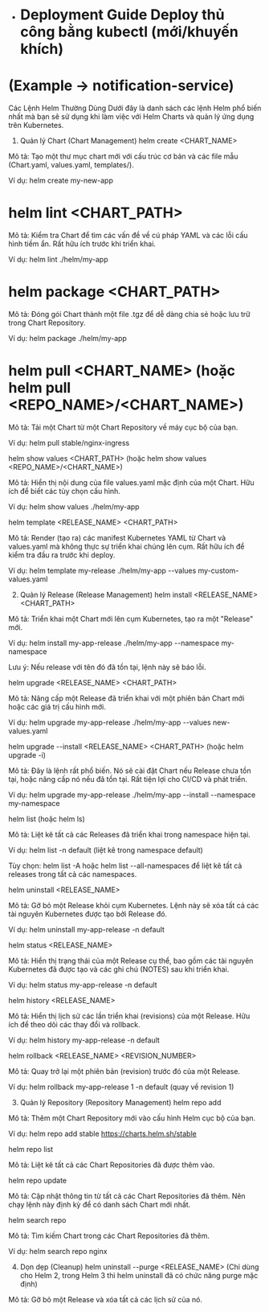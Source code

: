 * # Deployment Guide Deploy thủ công bằng kubectl (mới/khuyến khích)

# (Example -> notification-service)

Các Lệnh Helm Thường Dùng
Dưới đây là danh sách các lệnh Helm phổ biến nhất mà bạn sẽ sử dụng khi làm việc với Helm Charts và quản lý ứng dụng trên Kubernetes.

1. Quản lý Chart (Chart Management)
helm create <CHART_NAME>

Mô tả: Tạo một thư mục chart mới với cấu trúc cơ bản và các file mẫu (Chart.yaml, values.yaml, templates/).

Ví dụ: helm create my-new-app

# helm lint <CHART_PATH>

Mô tả: Kiểm tra Chart để tìm các vấn đề về cú pháp YAML và các lỗi cấu hình tiềm ẩn. Rất hữu ích trước khi triển khai.

Ví dụ: helm lint ./helm/my-app

# helm package <CHART_PATH>

Mô tả: Đóng gói Chart thành một file .tgz để dễ dàng chia sẻ hoặc lưu trữ trong Chart Repository.

Ví dụ: helm package ./helm/my-app

# helm pull <CHART_NAME> (hoặc helm pull <REPO_NAME>/<CHART_NAME>)

Mô tả: Tải một Chart từ một Chart Repository về máy cục bộ của bạn.

Ví dụ: helm pull stable/nginx-ingress

helm show values <CHART_PATH> (hoặc helm show values <REPO_NAME>/<CHART_NAME>)

Mô tả: Hiển thị nội dung của file values.yaml mặc định của một Chart. Hữu ích để biết các tùy chọn cấu hình.

Ví dụ: helm show values ./helm/my-app

helm template <RELEASE_NAME> <CHART_PATH>

Mô tả: Render (tạo ra) các manifest Kubernetes YAML từ Chart và values.yaml mà không thực sự triển khai chúng lên cụm. Rất hữu ích để kiểm tra đầu ra trước khi deploy.

Ví dụ: helm template my-release ./helm/my-app --values my-custom-values.yaml

2. Quản lý Release (Release Management)
helm install <RELEASE_NAME> <CHART_PATH>

Mô tả: Triển khai một Chart mới lên cụm Kubernetes, tạo ra một "Release" mới.

Ví dụ: helm install my-app-release ./helm/my-app --namespace my-namespace

Lưu ý: Nếu release với tên đó đã tồn tại, lệnh này sẽ báo lỗi.

helm upgrade <RELEASE_NAME> <CHART_PATH>

Mô tả: Nâng cấp một Release đã triển khai với một phiên bản Chart mới hoặc các giá trị cấu hình mới.

Ví dụ: helm upgrade my-app-release ./helm/my-app --values new-values.yaml

helm upgrade --install <RELEASE_NAME> <CHART_PATH> (hoặc helm upgrade -i)

Mô tả: Đây là lệnh rất phổ biến. Nó sẽ cài đặt Chart nếu Release chưa tồn tại, hoặc nâng cấp nó nếu đã tồn tại. Rất tiện lợi cho CI/CD và phát triển.

Ví dụ: helm upgrade my-app-release ./helm/my-app --install --namespace my-namespace

helm list (hoặc helm ls)

Mô tả: Liệt kê tất cả các Releases đã triển khai trong namespace hiện tại.

Ví dụ: helm list -n default (liệt kê trong namespace default)

Tùy chọn: helm list -A hoặc helm list --all-namespaces để liệt kê tất cả releases trong tất cả các namespaces.

helm uninstall <RELEASE_NAME>

Mô tả: Gỡ bỏ một Release khỏi cụm Kubernetes. Lệnh này sẽ xóa tất cả các tài nguyên Kubernetes được tạo bởi Release đó.

Ví dụ: helm uninstall my-app-release -n default

helm status <RELEASE_NAME>

Mô tả: Hiển thị trạng thái của một Release cụ thể, bao gồm các tài nguyên Kubernetes đã được tạo và các ghi chú (NOTES) sau khi triển khai.

Ví dụ: helm status my-app-release -n default

helm history <RELEASE_NAME>

Mô tả: Hiển thị lịch sử các lần triển khai (revisions) của một Release. Hữu ích để theo dõi các thay đổi và rollback.

Ví dụ: helm history my-app-release -n default

helm rollback <RELEASE_NAME> <REVISION_NUMBER>

Mô tả: Quay trở lại một phiên bản (revision) trước đó của một Release.

Ví dụ: helm rollback my-app-release 1 -n default (quay về revision 1)

3. Quản lý Repository (Repository Management)
helm repo add <NAME> <URL>

Mô tả: Thêm một Chart Repository mới vào cấu hình Helm cục bộ của bạn.

Ví dụ: helm repo add stable https://charts.helm.sh/stable

helm repo list

Mô tả: Liệt kê tất cả các Chart Repositories đã được thêm vào.

helm repo update

Mô tả: Cập nhật thông tin từ tất cả các Chart Repositories đã thêm. Nên chạy lệnh này định kỳ để có danh sách Chart mới nhất.

helm search repo <KEYWORD>

Mô tả: Tìm kiếm Chart trong các Chart Repositories đã thêm.

Ví dụ: helm search repo nginx

4. Dọn dẹp (Cleanup)
helm uninstall --purge <RELEASE_NAME> (Chỉ dùng cho Helm 2, trong Helm 3 thì helm uninstall đã có chức năng purge mặc định)

Mô tả: Gỡ bỏ một Release và xóa tất cả các lịch sử của nó.